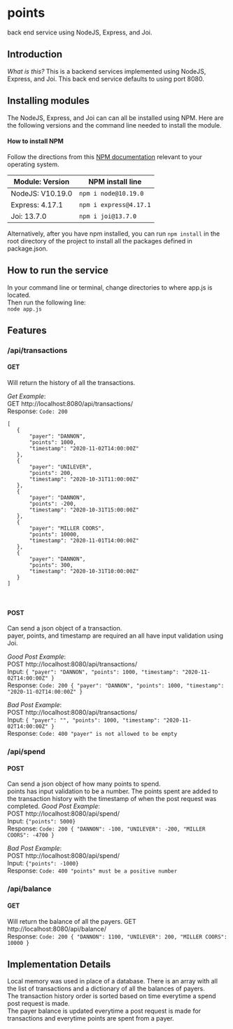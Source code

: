 # points #
back end service using NodeJS, Express, and Joi.

## Introduction ##
*What is this?*
This is a backend services implemented using NodeJS, Express, and Joi. This back end service defaults to using port 8080.

## Installing modules ##
The NodeJS, Express, and Joi can can all be installed using NPM. 
Here are the following versions and the command line needed to install the module.

#### How to install NPM ###
Follow the directions from this [NPM documentation](https://docs.npmjs.com/downloading-and-installing-node-js-and-npm#using-a-node-version-manager-to-install-nodejs-and-npm) relevant to your operating system.

Module: Version  | NPM install line
------------- | -------------
NodeJS: V10.19.0 | ```npm i node@10.19.0```
Express: 4.17.1  | ```npm i express@4.17.1```
Joi: 13.7.0  | ```npm i joi@13.7.0```

Alternatively, after you have npm installed, you can run ```npm install``` in the root directory of the project to install all the packages defined in package.json.

## How to run the service ##
In your command line or terminal, change directories to where app.js is located. </br>
Then run the following line: </br> 
```node app.js```

## Features ##

### /api/transactions ###
#### GET ####
Will return the history of all the transactions. </br>

_Get Example_: </br>
GET http://localhost:8080/api/transactions/ </br>
Response: ```Code: 200``` </br>
 ```
 [
    {
        "payer": "DANNON",
        "points": 1000,
        "timestamp": "2020-11-02T14:00:00Z"
    },
    {
        "payer": "UNILEVER",
        "points": 200,
        "timestamp": "2020-10-31T11:00:00Z"
    },
    {
        "payer": "DANNON",
        "points": -200,
        "timestamp": "2020-10-31T15:00:00Z"
    },
    {
        "payer": "MILLER COORS",
        "points": 10000,
        "timestamp": "2020-11-01T14:00:00Z"
    },
    {
        "payer": "DANNON",
        "points": 300,
        "timestamp": "2020-10-31T10:00:00Z"
    }
]
```

</br>

#### POST ####
Can send a json object of a transaction. </br>
payer, points, and timestamp are required an all have input validation using Joi. 

_Good Post Example_: </br>
POST http://localhost:8080/api/transactions/ </br>
Input: ```{ "payer": "DANNON", "points": 1000, "timestamp": "2020-11-02T14:00:00Z" }``` </br>
Response: ```Code: 200 { "payer": "DANNON", "points": 1000, "timestamp": "2020-11-02T14:00:00Z" }``` </br>

_Bad Post Example_: </br>
POST http://localhost:8080/api/transactions/ </br>
Input: ```{ "payer": "", "points": 1000, "timestamp": "2020-11-02T14:00:00Z" }``` </br>
Response: ```Code: 400 "payer" is not allowed to be empty``` </br>


### /api/spend ###
#### POST ####
Can send a json object of how many points to spend. </br>
points has input validation to be a number. The points spent are added to the transaction history with the timestamp of when the post request was completed. 
_Good Post Example_: </br>
POST http://localhost:8080/api/spend/ </br>
Input: ```{"points": 5000}``` </br>
Response: ```Code: 200 {
    "DANNON": -100,
    "UNILEVER": -200,
    "MILLER COORS": -4700
}``` </br>

_Bad Post Example_: </br>
POST http://localhost:8080/api/spend/ </br>
Input: ```{"points": -1000}``` </br>
Response: ```Code: 400 "points" must be a positive number``` </br>

### /api/balance ###
#### GET ####
Will return the balance of all the payers. 
GET http://localhost:8080/api/balance/ </br>
Response: ```Code: 200 {
    "DANNON": 1100,
    "UNILEVER": 200,
    "MILLER COORS": 10000
}``` </br>

## Implementation Details ##
Local memory was used in place of a database. There is an array with all the list of transactions and a dictionary of all the balances of payers.</br>
The transaction history order is sorted based on time everytime a spend post request is made.</br>
The payer balance is updated everytime a post request is made for transactions and everytime points are spent from a payer.</br>
